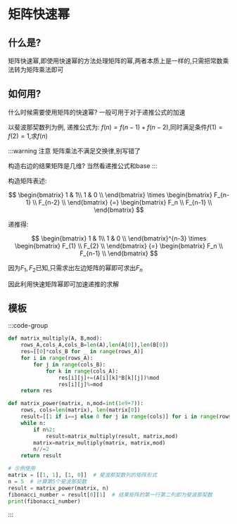 # 矩阵快速幂

## 什么是?

矩阵快速幂,即使用快速幂的方法处理矩阵的幂,两者本质上是一样的,只需把常数乘法转为矩阵乘法即可

## 如何用?

什么时候需要使用矩阵的快速幂? 一般可用于对于递推公式的加速

以斐波那契数列为例, 递推公式为: $f(n) = f(n-1) + f(n-2)$,同时满足条件$f(1)=f(2)=1$,求$f(n)$

:::warning 注意
矩阵乘法不满足交换律,别写错了  

构造右边的结果矩阵是几维?  当然看递推公式和base
:::

构造矩阵表述:

$$
\begin{bmatrix}
1 & 1\\
1 & 0 \\
\end{bmatrix}
\times
\begin{bmatrix}
F_{n-1} \\
F_{n-2} \\
\end{bmatrix}
{=}
\begin{bmatrix}
F_n \\
F_{n-1} \\
\end{bmatrix}
$$

递推得:

$$
\begin{bmatrix}
1 & 1\\
1 & 0 \\
\end{bmatrix}^{n-3}
\times
\begin{bmatrix}
F_{1} \\
F_{2} \\
\end{bmatrix}
{=}
\begin{bmatrix}
F_n \\
F_{n-1} \\
\end{bmatrix}
$$

因为$F_1,F_2$已知,只需求出左边矩阵的幂即可求出$F_n$

因此利用快速矩阵幂即可加速递推的求解



## 模板

:::code-group

```py
def matrix_multiply(A, B,mod):
    rows_A,cols_A,cols_B=len(A),len(A[0]),len(B[0])
    res=[[0]*cols_B for _ in range(rows_A)]
    for i in range(rows_A):
        for j in range(cols_B):
            for k in range(cols_A):
                res[i][j]+=(A[i][k]*B[k][j])%mod
                res[i][j]%=mod
    return res

def matrix_power(matrix, n,mod=int(1e9+7)):
    rows, cols=len(matrix), len(matrix[0])
    result=[[1 if i==j else 0 for j in range(cols)] for i in range(rows)]
    while n:
        if n%2:
            result=matrix_multiply(result, matrix,mod)
        matrix=matrix_multiply(matrix, matrix,mod)
        n//=2
    return result

# 示例使用
matrix = [[1, 1], [1, 0]]  # 斐波那契数列的矩阵形式
n = 5  # 计算第5个斐波那契数
result = matrix_power(matrix, n)
fibonacci_number = result[0][1]  # 结果矩阵的第一行第二列即为斐波那契数
print(fibonacci_number)
```

:::